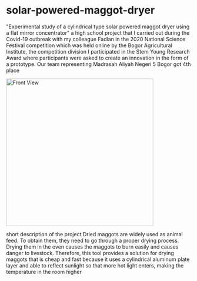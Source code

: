 # solar-powered-maggot-dryer
"Experimental study of a cylindrical type solar powered maggot dryer using a flat mirror concentrator" a high school project that I carried out during the Covid-19 outbreak with my colleague Fadlan in the 2020 National Science Festival competition which was held online by the Bogor Agricultural Institute, the competition division I participated in the Stem Young Research Award where participants were asked to create an innovation in the form of a prototype. Our team representing Madrasah Aliyah Negeri 5 Bogor got 4th place

<img src="https://github.com/arutafusain/solar-powered-maggot-dryer/assets/98148350/81751727-b156-457e-996a-445ff9097d98" alt="Front View" width="400" />

short description of the project
Dried maggots are widely used as animal feed. To obtain them, they need to go through a proper drying process. Drying them in the oven causes the maggots to burn easily and causes danger to livestock. Therefore, this tool provides a solution for drying maggots that is cheap and fast because it uses a cylindrical aluminum plate layer and able to reflect sunlight so that more hot light enters, making the temperature in the room higher
